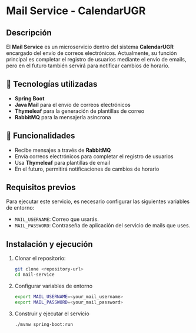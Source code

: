 # Mail Service - CalendarUGR

## Descripción
El **Mail Service** es un microservicio dentro del sistema **CalendarUGR** encargado del envío de correos electrónicos. Actualmente, su función principal es completar el registro de usuarios mediante el envío de emails, pero en el futuro también servirá para notificar cambios de horario.

## 🚀 Tecnologías utilizadas

- **Spring Boot**
- **Java Mail** para el envío de correos electrónicos
- **Thymeleaf** para la generación de plantillas de correo
- **RabbitMQ** para la mensajería asíncrona

## 📌 Funcionalidades

- Recibe mensajes a través de **RabbitMQ**
- Envía correos electrónicos para completar el registro de usuarios
- Usa **Thymeleaf** para plantillas de email
- En el futuro, permitirá notificaciones de cambios de horario

## Requisitos previos
Para ejecutar este servicio, es necesario configurar las siguientes variables de entorno:

- `MAIL_USERNAME`: Correo que usarás.
- `MAIL_PASSWORD`: Contraseña de aplicación del servicio de mails que uses.

## Instalación y ejecución
1. Clonar el repositorio:
   ```sh
   git clone <repository-url>
   cd mail-service

2. Configurar variables de entorno 

    ```sh
    export MAIL_USERNAME=<your_mail_username>
    export MAIL_PASSWORD=<your_mail_password>

3. Construir y ejecutar el servicio

    ```sh
    ./mvnw spring-boot:run